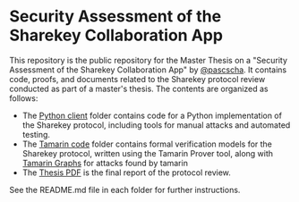 # Security Assessment of the Sharekey Collaboration App


This repository is the public repository for the Master Thesis on a "Security Assessment of the Sharekey Collaboration App" by [@pascscha](https://github.com/pascscha). It contains code, proofs, and documents related to the Sharekey protocol review conducted as part of a master's thesis. The contents are organized as follows:

- The [Python client](client) folder contains code for a Python implementation of the Sharekey protocol, including tools for manual attacks and automated testing.
- The [Tamarin code](tamarin) folder contains formal verification models for the Sharekey protocol, written using the Tamarin Prover tool, along with [Tamarin Graphs](tamarin/graphs) for attacks found by tamarin
- The [Thesis PDF](Pascal-Schaerli_Security-Assessment-of-the-Sharekey-Collaboration-App.pdf) is the final report of the protocol review.

See the README.md file in each folder for further instructions.